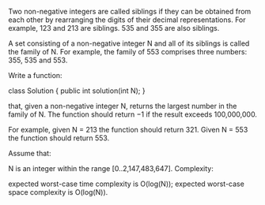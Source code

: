 Two non-negative integers are called siblings if they can be obtained from each other by rearranging the digits of their decimal representations. For example, 123 and 213 are siblings. 535 and 355 are also siblings.

A set consisting of a non-negative integer N and all of its siblings is called the family of N. For example, the family of 553 comprises three numbers: 355, 535 and 553.

Write a function:

class Solution { public int solution(int N); }

that, given a non-negative integer N, returns the largest number in the family of N. The function should return −1 if the result exceeds 100,000,000.

For example, given N = 213 the function should return 321. Given N = 553 the function should return 553.

Assume that:

N is an integer within the range [0..2,147,483,647].
Complexity:

expected worst-case time complexity is O(log(N));
expected worst-case space complexity is O(log(N)).